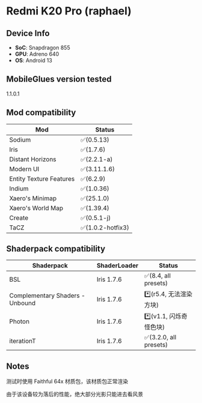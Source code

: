 # Redmi K20 Pro (raphael)

## Device Info

- **SoC**: Snapdragon 855
- **GPU**: Adreno 640
- **OS**: Android 13

## MobileGlues version tested

1.1.0.1

## Mod compatibility

| **Mod**                 | **Status**        |
| ----------------------- | ----------------- |
| Sodium                  | ✅(0.5.13)        |
| Iris                    | ✅(1.7.6)         |
| Distant Horizons        | ✅(2.2.1-a)       |
| Modern UI               | ✅(3.11.1.6)      |
| Entity Texture Features | ✅(6.2.9)         |
| Indium                  | ✅(1.0.36)        |
| Xaero's Minimap         | ✅(25.1.0)        |
| Xaero's World Map       | ✅(1.39.4)        |
| Create                  | ✅(0.5.1-j)       |
| TaCZ                    | ✅(1.0.2-hotfix3) |

## Shaderpack compatibility

| **Shaderpack**                  | **ShaderLoader** | **Status**              |
| ------------------------------- | ---------------- | ----------------------- |
| BSL                             | Iris 1.7.6       | ✅(8.4, all presets)    |
| Complementary Shaders - Unbound | Iris 1.7.6       | \*️⃣(r5.4, 无法渲染方块) |
| Photon                          | Iris 1.7.6       | \*️⃣(v1.1, 闪烁奇怪色块) |
| iterationT                      | Iris 1.7.6       | ✅(3.2.0, all presets)  |

## Notes

测试时使用 Faithful 64x 材质包，该材质包正常渲染

由于该设备较为落后的性能，绝大部分光影只能进去看风景

